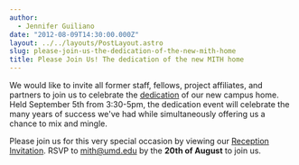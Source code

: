 ```yaml
---
author:
  - Jennifer Guiliano
date: "2012-08-09T14:30:00.000Z"
layout: ../../layouts/PostLayout.astro
slug: please-join-us-the-dedication-of-the-new-mith-home
title: Please Join Us! The dedication of the new MITH home
---
```


We would like to invite all former staff, fellows, project affiliates, and partners to join us to celebrate the [dedication](http://mith.umd.edu/research/dedication) of our new campus home. Held September 5th from 3:30-5pm, the dedication event will celebrate the many years of success we've had while simultaneously offering us a chance to mix and mingle.

Please join us for this very special occasion by viewing our [Reception Invitation](http://mith.umd.edu/research/dedication). RSVP to [mith@umd.edu](mailto:mith@umd.edu) by the **20th of August** to join us.

